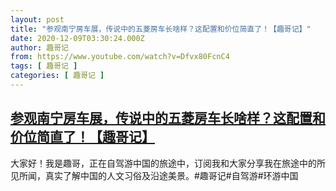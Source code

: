 ```yaml
---
layout: post
title: "参观南宁房车展，传说中的五菱房车长啥样？这配置和价位简直了！【趣哥记】"
date: 2020-12-09T03:30:24.000Z
author: 趣哥记
from: https://www.youtube.com/watch?v=Dfvx80FcnC4
tags: [ 趣哥记 ]
categories: [ 趣哥记 ]
---
```

<!--1607484624000-->
[参观南宁房车展，传说中的五菱房车长啥样？这配置和价位简直了！【趣哥记】](https://www.youtube.com/watch?v=Dfvx80FcnC4)
------

<div>
大家好！我是趣哥，正在自驾游中国的旅途中，订阅我和大家分享我在旅途中的所见所闻，真实了解中国的人文习俗及沿途美景。#趣哥记#自驾游#环游中国
</div>
